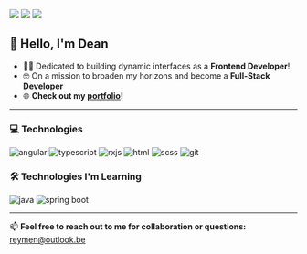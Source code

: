 [<img src="https://img.shields.io/badge/github-%2312100E.svg?&style=for-the-badge&logo=github&logoColor=white&color=black" />](https://github.com/deenr)
[<img src="https://img.shields.io/badge/linkedin-%230077B5.svg?&style=for-the-badge&logo=linkedin&logoColor=white" />](https://www.linkedin.com/in/dean-reymen/)
[<img src="https://img.shields.io/badge/X-%23000000.svg?&style=for-the-badge&logo=x&logoColor=white" />](https://www.x.com/deanreymen)

## 👋 Hello, I'm Dean

- 👨‍💻 Dedicated to building dynamic interfaces as a **Frontend Developer**!
- 🤓 On a mission to broaden my horizons and become a **Full-Stack Developer**
- 🌐 **Check out my [portfolio](https://deanreymen.be/)!**

---

### 💻 Technologies
<p>
  <img src="https://img.shields.io/badge/Angular-DD0031?style=for-the-badge&logo=angular&logoColor=white" alt="angular"/>
  <img src="https://img.shields.io/badge/TypeScript-007ACC?style=for-the-badge&logo=typescript&logoColor=white" alt="typescript"/>
  <img src="https://img.shields.io/badge/RxJS-B7178C?style=for-the-badge&logo=reactivex&logoColor=white" alt="rxjs"/>
  <img src="https://img.shields.io/badge/HTML5-E34F26?style=for-the-badge&logo=html5&logoColor=white" alt="html"/>
  <img src="https://img.shields.io/badge/SCSS-CC6699?style=for-the-badge&logo=sass&logoColor=white" alt="scss"/>
  <img src="https://img.shields.io/badge/Git-F05032?style=for-the-badge&logo=git&logoColor=white" alt="git"/>
</p>

### 🛠️ Technologies I'm Learning
<p>
  <img src="https://img.shields.io/badge/Java-007396?style=for-the-badge&logo=openjdk&logoColor=white" alt="java"/>
  <img src="https://img.shields.io/badge/Spring%20Boot-6DB33F?style=for-the-badge&logo=springboot&logoColor=white" alt="spring boot"/>
</p>

---

📫 **Feel free to reach out to me for collaboration or questions:** [reymen@outlook.be](mailto:reymen@outlook.be)
